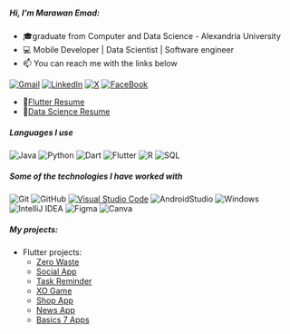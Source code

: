 ##### Hi, I'm Marawan Emad:

- 🎓graduate from Computer and Data Science - Alexandria University
- :computer: Mobile Developer | Data Scientist | Software engineer 
- :mailbox: You can reach me with the links below
  
[![Gmail](https://img.shields.io/badge/-Gmail-444444?style=flat&logo=Gmail&logoColor=red)](mailto:marawanemad717@gmail.com)
[![LinkedIn](https://img.shields.io/badge/-LinkedIn-444444?style=flat&logo=LinkedIn&logoColor=blue)](https://www.linkedin.com/in/marawan-emad-1ba82a214/)
[![X](https://img.shields.io/badge/--444444?style=flat&logo=X&logoColor=black)](https://x.com/Marawan_3mad)
[![FaceBook](https://img.shields.io/badge/-FaceBook-444444?style=flat&logo=FaceBook&logoColor=blue)](https://www.facebook.com/marawanemad717/)
- 📝[Flutter Resume](https://drive.google.com/file/d/1WQSYm3K5t4NrKtmkcI73IUsOvNh5XS3y/view?usp=drive_link) <br>
- 📝[Data Science Resume](https://drive.google.com/file/d/1EybCWiY_TjD6dSht7It1BFqLPSoke5fn/view?usp=drive_link) <br>

##### Languages I use
![Java](https://img.shields.io/badge/-Java-000000?style=flat&logo=java&logoColor=red)
![Python](https://img.shields.io/badge/-Python-000000?style=flat&logo=Python)
![Dart](https://img.shields.io/badge/-Dart-000000?style=flat&logo=Dart&logoColor=blue)
![Flutter](https://img.shields.io/badge/-Flutter-000000?style=flat&logo=Flutter&logoColor=blue)
![R](https://img.shields.io/badge/-R-000000?style=flat&logo=R&logoColor=blue)
![SQL](https://img.shields.io/badge/-SQL-000000?style=flat&logo=postgresql)

##### Some of the technologies I have worked with

![Git](https://img.shields.io/badge/-Git-444444?style=flat&logo=git&logoColor=F05032)
![GitHub](https://img.shields.io/badge/-GitHub-444444?style=flat&logo=github&logoColor=white)
[![Visual Studio Code](https://img.shields.io/badge/-VSCode-444444?style=flat&logo=visual-studio-code&logoColor=blue)](https://github.com/microsoft/vscode)
![AndroidStudio](https://img.shields.io/badge/-AndroidStudio-444444?style=flat&logo=github&logoColor=181717)
![Windows](http://img.shields.io/badge/-Windows-444444?style=flat&logo=windows&logoColor=blue)
![IntelliJ IDEA](http://img.shields.io/badge/-IntelliJ%20IDEA-444444?style=flat&logo=intellij-idea&logoColor=black)
![Figma](http://img.shields.io/badge/-Figma-444444?style=flat&logo=figma&logoColor=black)
![Canva](http://img.shields.io/badge/-Canva-444444?style=flat&logo=canva)



##### My projects:

- Flutter projects:
  - [Zero Waste](https://github.com/Marawanemad/Zero-Waste-App)
  - [Social App](https://github.com/Marawanemad/Social-App)
  - [Task Reminder](https://github.com/Marawanemad/Tasks-Reminder-App) 
  - [XO Game](https://github.com/Marawanemad/XO_Game) 
  - [Shop App](https://github.com/Marawanemad/ShopApp) 
  - [News App](https://github.com/Marawanemad/NewsApp) 
  - [Basics 7 Apps](https://github.com/Marawanemad/Basics_7_Apps) 

  
  
